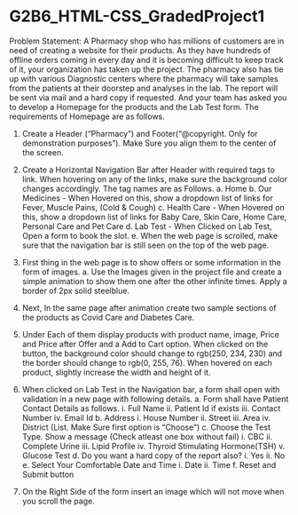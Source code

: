 # G2B6_HTML-CSS_GradedProject1

Problem Statement: 
A Pharmacy shop who has millions of customers are in need of creating a website for their products. As they have hundreds of offline orders coming in every day and it is becoming difficult to keep track of it, your organization has taken up the project. The pharmacy also has tie up with various Diagnostic centers where the pharmacy will take samples from the patients at their doorstep and analyses in the lab. The report will be sent via mail and a hard copy if requested. And your team has asked you to develop a Homepage for the products and the Lab Test form. The requirements of Homepage are as follows.
1.	Create a Header (“Pharmacy”) and Footer(“@copyright. Only for demonstration purposes”). Make Sure you align them to the center of the screen.
2.	Create a Horizontal Navigation Bar after Header with required tags to link. When hovering on any of the links, make sure the background color changes accordingly. The tag names are as Follows.
  a.	Home 
  b.	Our Medicines - When Hovered on this, show a dropdown list of links for Fever, Muscle Pains, (Cold & Cough) 
  c.	 Health Care - When Hovered on this, show a dropdown list of links for Baby Care, Skin Care, Home Care, Personal Care and Pet Care 
  d.	Lab Test - When Clicked on Lab Test, Open a form to book the slot. 
  e.	When the web page is scrolled, make sure that the navigation bar is still seen on the top of the web page.

3.	First thing in the web page is to show offers or some information in the form of images.
    a.	Use the Images given in the project file and create a simple animation to show them one after the other infinite times. Apply a border of 2px solid steelblue.
    
4.	Next, In the same page after animation create two sample sections of the products as Covid Care and Diabetes Care.
5.	Under Each of them display products with product name, image, Price and Price after Offer and a Add to Cart option. When clicked on the button, the background color should change to rgb(250, 234, 230) and the border should change to rgb(0, 255, 76). When hovered on each product, slightly increase the width and height of it.
6.	When clicked on Lab Test in the Navigation bar, a form shall open with validation in a new page with following details. 
  a.	Form shall have Patient Contact Details as follows.
        i.	Full Name 
        ii.	Patient Id if exists 
        iii.	Contact Number 
        iv.	Email Id 
  b.	Address 
        i.	House Number 
        ii.	Street 
        iii.	Area 
        iv.	District (List. Make Sure first option is “Choose”) 
  c.	Choose the Test Type. Show a message (Check atleast one box without fail) 
        i.	CBC 
        ii.	Complete Urine 
        iii.	Lipid Profile 
        iv.	Thyroid Stimulating Hormone(TSH) 
        v.	Glucose Test 
  d.	Do you want a hard copy of the report also? 
        i.	Yes 
        ii.	No 
  e.	Select Your Comfortable Date and Time 
        i.	Date 
        ii.	Time 
  f. Reset and Submit button
7.	On the Right Side of the form insert an image which will not move when you scroll the page.

